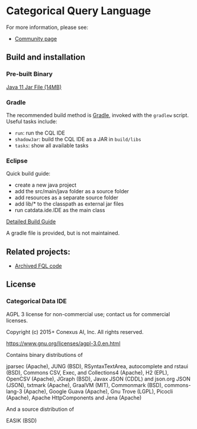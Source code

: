 Categorical Query Language
====

For more information, please see:
- <a href="http://categoricaldata.net" target="_blank">Community page</a>

Build and installation
----------------------

### Pre-built Binary

[Java 11 Jar File (14MB)](http://categoricaldata.net/cql.jar)

### Gradle

The recommended build method is [Gradle](https://gradle.org), invoked with the `gradlew` script. Useful tasks include:
- `run`: run the CQL IDE
- `shadowJar`: build the CQL IDE as a JAR in `build/libs`
- `tasks`: show all available tasks

### Eclipse

Quick build guide:
- create a new java project
- add the src/main/java folder as a source folder
- add resources as a separate source folder
- add lib/* to the classpath as external jar files
- run catdata.ide.IDE as the main class

[Detailed Build Guide](https://github.com/CategoricalData/CQL/wiki/detailed-Eclipse-build-instructions)

A gradle file is provided, but is not maintained.

Related projects:
--------------

- [Archived FQL code](https://github.com/CategoricalData/FQL)

License
-------

### Categorical Data IDE

AGPL 3 license for non-commercial use; contact us for commercial licenses.

Copyright (c) 2015+ Conexus AI, Inc.  All rights reserved.

https://www.gnu.org/licenses/agpl-3.0.en.html

Contains binary distributions of

jparsec (Apache),
JUNG (BSD),
RSyntaxTextArea, autocomplete and rstaui (BSD),
Commons CSV, Exec, and Collections4 (Apache),
H2 (EPL),
OpenCSV (Apache),
JGraph (BSD),
Javax JSON (CDDL) and json.org JSON (JSON),
txtmark (Apache),
GraalVM (MIT),
Commonmark (BSD),
commons-lang-3 (Apache),
Google Guava (Apache),
Gnu Trove (LGPL),
Picocli (Apache),
Apache HttpComponents and Jena (Apache)

And a source distribution of

EASIK (BSD)
